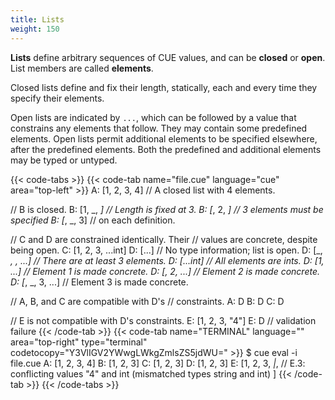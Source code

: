 ```yaml
---
title: Lists
weight: 150
---
```


**Lists** define arbitrary sequences of CUE values,
and can be **closed** or **open**.
List members are called **elements**.

Closed lists define and fix their length, statically, each and every time they
specify their elements.

Open lists are indicated by `...`, which can be followed by a value that constrains any elements that follow.
They may contain some predefined elements.
Open lists permit additional elements to be specified elsewhere, after the predefined elements.
Both the predefined and additional elements may be typed or untyped.

{{< code-tabs >}}
{{< code-tab name="file.cue" language="cue" area="top-left" >}}
A: [1, 2, 3, 4] // A closed list with 4 elements.

// B is closed.
B: [1, _, _] // Length is fixed at 3.
B: [_, 2, _] // 3 elements must be specified
B: [_, _, 3] // on each definition.

// C and D are constrained identically. Their
// values are concrete, despite being open.
C: [1, 2, 3, ...int]
D: [...] // No type information; list is open.
D: [_, _, _, ...] // There are at least 3 elements.
D: [...int] // All elements are ints.
D: [1, ...] // Element 1 is made concrete.
D: [_, 2, ...] // Element 2 is made concrete.
D: [_, _, 3, ...] // Element 3 is made concrete.

// A, B, and C are compatible with D's
// constraints.
A: D
B: D
C: D

// E is not compatible with D's constraints.
E: [1, 2, 3, "4"]
E: D // validation failure
{{< /code-tab >}}
{{< code-tab name="TERMINAL" language="" area="top-right" type="terminal" codetocopy="Y3VlIGV2YWwgLWkgZmlsZS5jdWU=" >}}
$ cue eval -i file.cue
A: [1, 2, 3, 4]
B: [1, 2, 3]
C: [1, 2, 3]
D: [1, 2, 3]
E: [1, 2, 3, _|_, // E.3: conflicting values "4" and int (mismatched types string and int)
]
{{< /code-tab >}}
{{< /code-tabs >}}

<!-- TODO: is this example worth saving?
{{< code-tabs >}}
{{< code-tab name="lists.cue" language="cue" area="top-left" >}}
import "list"

// uint8 is a predefined identifier for the bound
// >=0 & <=255, and list.Repeat(X,Y) returns a
// list containing list X repeated Y times.
IP: list.Repeat([uint8], 4)

// IPv4 private subnets, as defined in RFC1918.
rfc1918: {
	// Each member of rfc1918 is unified with
	// IP, thereby fixing its length at 4 and
	// constraining its elements to uint8.
	[_]: IP

	// We do not have to specify a value for
	// all the elements of each member - only
	// those that need to be constrained by
	// the rules of RFC1918.
	"10.0.0.0/8": [10, ...]
	"192.168.0.0/16": [192, 168, ...]
	"172.16.0.0/12": [172, >=16 & <=32, ...]
}

PrivateIP:
	rfc1918."10.0.0.0/8" |
	rfc1918."192.168.0.0/16" |
	rfc1918."172.16.0.0/12"

valid: PrivateIP
valid: [10, 2, 3, 4]

invalid: PrivateIP
invalid: [203, 0, 113, 42] // validation failure
{{< /code-tab >}}
{{< code-tab name="result.txt" language="txt" area="top-right" >}}
IP: [uint8, uint8, uint8, uint8]
rfc1918: {
    "10.0.0.0/8": [10, uint8, uint8, uint8]
    "192.168.0.0/16": [192, 168, uint8, uint8]
    "172.16.0.0/12": [172, uint & >=16 & <=32, uint8, uint8]
}
PrivateIP: [10, uint8, uint8, uint8] | [192, 168, uint8, uint8] | [172, uint & >=16 & <=32, uint8, uint8]
valid: [10, 2, 3, 4]
invalid: _|_ // invalid: 3 errors in empty disjunction: (and 3 more errors)
{{< /code-tab >}}
{{< /code-tabs >}}
-->
